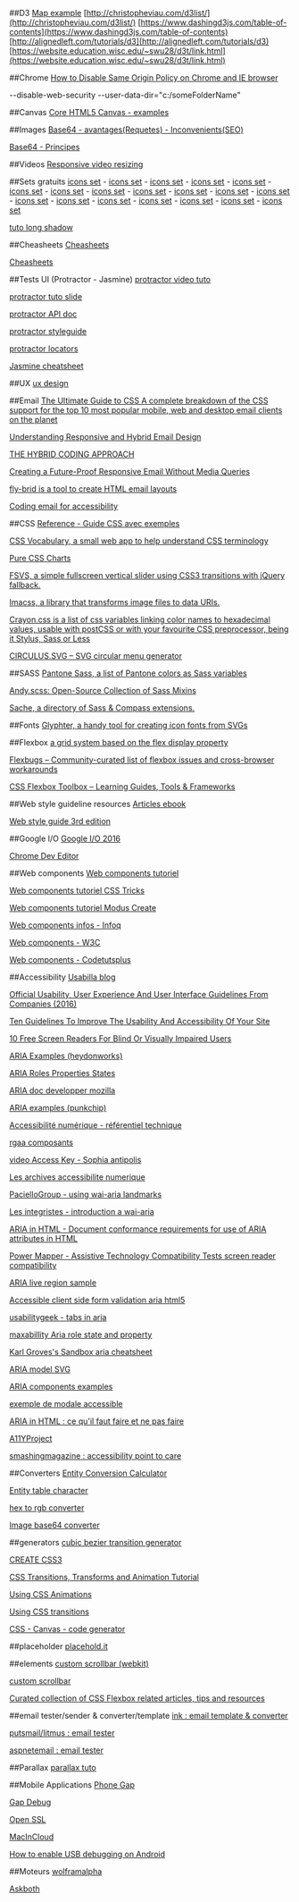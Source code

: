 ##D3
[Map example](https://bost.ocks.org/mike/example/)
[http://christopheviau.com/d3list/](http://christopheviau.com/d3list/)
[https://www.dashingd3js.com/table-of-contents](https://www.dashingd3js.com/table-of-contents)
[http://alignedleft.com/tutorials/d3](http://alignedleft.com/tutorials/d3)
[https://website.education.wisc.edu/~swu28/d3t/link.html](https://website.education.wisc.edu/~swu28/d3t/link.html)



##Chrome 
[How to Disable Same Origin Policy on Chrome and IE browser](http://www.thegeekstuff.com/2016/09/disable-same-origin-policy/?utm_source=feedburner&utm_medium=feed&utm_campaign=Feed%3A+TheGeekStuff+(The+Geek+Stuff))

--disable-web-security --user-data-dir="c:/someFolderName"


##Canvas
[Core HTML5 Canvas - examples](https://github.com/corehtml5canvas)


##Images
[Base64 - avantages(Requetes) - Inconvenients(SEO)](http://www.yapasdequoi.com/astuces/1905-encodage-dimages-en-base64-et-vitesse-de-chargement.html)


[Base64 - Principes](https://www.johanbleuzen.fr/blog/encoder-images-base64-css)

##Videos
[Responsive video resizing](http://allthingssmitty.com/2016/12/12/responsive-video-resizing/)

##Sets gratuits
[icons set](https://github.com/icons8/flat-color-icons)  - [icons set](https://icon54.com/free-pokemon-go-icons/)  - [icons set](https://speckyboy.com/freebie-colored-food-drink-icon-set/)   - [icons set](http://freebiesbug.com/sketch-freebies/170-retro-business-icons-sketch/)  - [icons set](https://dribbble.com/shots/2828120-All-Flags-Freebie-Flag-Kit)  - [icons set](http://tympanus.net/codrops/2015/07/20/freebie-cinema-icon-set/)  - [icons set](http://designhooks.com/freebies/20-media-flat-outline-icons/)  - [icons set](http://graphicburger.com/retinaicon-200-free-icons/)  - [icons set](https://dribbble.com/shots/2379242-Card-Icons-2-0-Free)  - [icons set](https://www.smashingmagazine.com/2014/04/freebie-flat-icon-set-60-icons-png-svg-eps-psd-ai/)  - [icons set](https://www.behance.net/gallery/17099959/FREE-FLAT-ICONS-2)  - [icons set](https://dribbble.com/shots/1081826-Cosmo-mini-free)  - 
[icons set](https://dribbble.com/shots/1029199-Flat-icons-PSD-3-Dribbble-invites)  - [icons set](http://joshuasortino.com/projects/publicons/)  - [icons set](https://dribbble.com/shots/1074961-Flat-Icons-EPS)  - [icons set](http://freebiesbug.com/illustrator-freebies/free-psd-cooking-icons/)  - [icons set](http://freebiesbug.com/psd-freebies/flat-apple-devices-icons-psd/)  - [icons set](http://freebiesbug.com/psd-freebies/dripicons-free-icon-set/)  - [icons set](http://freebiesbug.com/psd-freebies/16-flat-icons-psd/)

[tuto long shadow](http://fr.tuto.com/illustrator/creer-un-effet-long-shadow-avec-illustrator-et-photoshop-illustrator,45983.html)


##Cheasheets
[Cheasheets](http://ricostacruz.com/cheatsheets/)

[Cheasheets](https://envato.com/blog/cheatsheets-web-designers/?ref=webdesignernews.com)

##Tests UI (Protractor - Jasmine)
[protractor video tuto](https://egghead.io/courses/learn-protractor-testing-for-angularjs)

[protractor tuto slide](http://ramonvictor.github.io/protractor/slides/#/)

[protractor API doc](http://www.protractortest.org/#/api)

[protractor styleguide](https://github.com/CarmenPopoviciu/protractor-styleguide)

[protractor locators](https://github.com/angular/protractor/blob/master/docs/locators.md)

[Jasmine cheatsheet](http://ricostacruz.com/cheatsheets/jasmine.html)


##UX
[ux design](https://uxdesign.cc/)

##Email
[The Ultimate Guide to CSS
A complete breakdown of the CSS support for the top 10 most popular mobile, web and desktop email clients on the planet](https://www.campaignmonitor.com/css/)

[Understanding Responsive and Hybrid Email Design](https://litmus.com/blog/understanding-responsive-and-hybrid-email-design)

[THE HYBRID CODING APPROACH](http://labs.actionrocket.co/the-hybrid-coding-approach)

[Creating a Future-Proof Responsive Email Without Media Queries](https://webdesign.tutsplus.com/tutorials/creating-a-future-proof-responsive-email-without-media-queries--cms-23919)

[fly-brid is a tool to create HTML email layouts ](http://ryanfield.ca/fly-brid/)

[Coding email for accessibility](http://blog.rebelmail.com/accessibility-in-email-part-ii/)

##CSS
[Reference - Guide CSS avec exemples](http://cssreference.io/#flex-basis)

[CSS Vocabulary, a small web app to help understand CSS terminology](http://apps.workflower.fi/vocabs/)

[Pure CSS Charts](http://asciimoo.github.io/cssplot/)

[FSVS, a simple fullscreen vertical slider using CSS3 transitions with jQuery fallback.](http://luke.sno.wden.co.uk/full-screen-vertical-scroll#fsvs-initial-setup)

[Imacss, a library that transforms image files to data URIs.](https://github.com/akoenig/imacss)

[Crayon.css is a list of css variables linking color names to hexadecimal values, usable with postCSS or with your favourite CSS preprocessor, being it Stylus, Sass or Less](http://riccardoscalco.github.io/crayon/)

[CIRCULUS.SVG – SVG circular menu generator](https://sarasoueidan.com/tools/circulus/)

##SASS
[Pantone Sass, a list of Pantone colors as Sass variables](http://damonbauer.github.io/Pantone-Sass/)

[Andy.scss: Open-Source Collection of Sass Mixins](https://github.com/gillesbertaux/andy)

[Sache, a directory of Sass & Compass extensions.](http://www.sache.in/)

##Fonts
[Glyphter, a handy tool for creating icon fonts from SVGs](https://glyphter.com/)

##Flexbox
[a grid system based on the flex display property](http://flexboxgrid.com/)

[Flexbugs – Community-curated list of flexbox issues and cross-browser workarounds](https://github.com/philipwalton/flexbugs)

[CSS Flexbox Toolbox – Learning Guides, Tools & Frameworks](https://speckyboy.com/css-flexbox-toolbox/)

##Web style guideline resources
[Articles ebook](http://styleguides.io/)

[Web style guide 3rd edition](http://www.webstyleguide.com/wsg3/index.html)

##Google I/O
[Google I/O 2016](https://events.google.com/io2016/)

[Chrome Dev Editor](https://chrome.google.com/webstore/detail/chrome-dev-editor/pnoffddplpippgcfjdhbmhkofpnaalpg) 

##Web components
[Web components tutoriel](http://gafish.fr/shadow-dom-pour-vos-composants-web/)

[Web components tutoriel CSS Tricks](https://css-tricks.com/modular-future-web-components/)

[Web components tutoriel Modus Create](http://moduscreate.com/web-components-introduction/)

[Web components infos - Infoq](https://www.infoq.com/fr/news/2013/06/webcomponents)

[Web components - W3C](https://www.w3.org/TR/2013/WD-components-intro-20130606/)

[Web components - Codetutsplus](http://code.tutsplus.com/tutorials/intro-to-shadow-dom--net-34966)

##Accessibility
[Usabilla blog](http://blog.usabilla.com/)

[Official Usability, User Experience And User Interface Guidelines From Companies (2016)](http://usabilitygeek.com/usability-user-experience-user-interface-guidelines-companies-2016/)

[Ten Guidelines To Improve The Usability And Accessibility Of Your Site](http://usabilitygeek.com/guidelines-improve-usability-accessibility/)

[10 Free Screen Readers For Blind Or Visually Impaired Users](http://usabilitygeek.com/10-free-screen-reader-blind-visually-impaired-users/)

[ARIA Examples (heydonworks)](http://heydonworks.com/practical_aria_examples/)

[ARIA Roles Properties States](http://oaa-accessibility.org/examples/)

[ARIA doc developper mozilla](https://developer.mozilla.org/en-US/docs/Web/Accessibility/ARIA)

[ARIA examples (punkchip)](http://wai-aria.punkchip.com/)

[Accessibilité numérique - référentiel technique](http://references.modernisation.gouv.fr/referentiel-technique-0#title-critre-1110-a-dans-chaque-formulaire-le-contrle-de-saisie-est-il-utilis-de-manire-pertinente-)

[rgaa composants](https://github.com/DISIC/rgaa_composants_javascript)

[video Access Key - Sophia antipolis](http://portail.unice.fr/access-key)

[Les archives accessibilite numerique](http://list.accessiweb.org/pipermail/accessibilite-numerique_list.accessiweb.org/)

[PacielloGroup - using wai-aria landmarks](https://www.paciellogroup.com/blog/2013/02/using-wai-aria-landmarks-2013/)

[Les integristes - introduction a wai-aria](http://www.lesintegristes.net/2008/12/09/introduction-a-wai-aria-traduction/)

[ARIA in HTML - Document conformance requirements for use of ARIA attributes in HTML](https://specs.webplatform.org/html-aria/webspecs/master/)

[Power Mapper - Assistive Technology Compatibility Tests screen reader compatibility](http://www.powermapper.com/tests/)

[ARIA live region sample](http://juicystudio.com/article/wai-aria_live-regions_updated.php)

[Accessible client side form validation aria html5](http://www.deque.com/blog/accessible-client-side-form-validation-html5-wai-aria/)

[usabilitygeek - tabs in aria](http://usabilitygeek.com/accessible-web-development-using-w3c-wai-aria/)

[maxabillity Aria role state and property](http://www.maxability.co.in/wai-aria-overview/)

[Karl Groves's Sandbox aria cheatsheet](http://karlgroves-sandbox.com/CheatSheets/ARIA-Cheatsheet.html)

[ARIA model SVG](http://www.w3.org/TR/wai-aria/rdf_model.svg)

[ARIA components examples](http://www.w3.org/WAI/PF/aria-practices/#aria_ex)

[exemple de modale accessible](https://media-mediatemple.netdna-ssl.com/wp-content/uploads/2014/accessible.html)

[ARIA in HTML : ce qu'il faut faire et ne pas faire](http://rawgit.com/w3c/aria-in-html/master/index.html)

[A11YProject](http://a11yproject.com/)

[smashingmagazine : accessibility point to care](http://www.smashingmagazine.com/2014/05/mobile-accessibility-why-care-what-can-you-do/)

##Converters
[Entity Conversion Calculator](https://www.evotech.net/articles/testjsentities.html)

[Entity table character](http://dev.w3.org/html5/html-author/charref)

[hex to rgb converter](http://www.javascripter.net/faq/hextorgb.htm)

[Image base64 converter](https://www.base64-image.de/)

##generators
[cubic bezier transition generator](http://cubic-bezier.com/#.17,.67,.83,.67)

[CREATE CSS3](http://www.createcss3.com/)

[CSS Transitions, Transforms and Animation Tutorial](http://css3.bradshawenterprises.com/)

[Using CSS Animations](https://developer.mozilla.org/en-US/docs/Web/Guide/CSS/Using_CSS_animations)

[Using CSS transitions](https://developer.mozilla.org/en-US/docs/Web/Guide/CSS/Using_CSS_transitions)

[CSS - Canvas - code generator](http://html-generator.weebly.com/)

##placeholder
[placehold.it](http://placehold.it/)

##elements
[custom scrollbar (webkit)](https://css-tricks.com/custom-scrollbars-in-webkit/)

[custom scrollbar](http://codemug.com/html/custom-scrollbars-using-css/)

[Curated collection of CSS Flexbox related articles, tips and resources](http://cssflexbox.com/)


##email tester/sender & converter/template
[ink : email template & converter](http://zurb.com/ink/inliner.php)

[putsmail/litmus : email tester](https://putsmail.com/tests/new)

[aspnetemail : email tester](http://aspnetemail.com/)

##Parallax 
[parallax tuto](http://codepen.io/saransh/pen/BKJun)


##Mobile Applications
[Phone Gap](http://build.phonegap.com/)

[Gap Debug](https://www.genuitec.com/products/gapdebug/)

[Open SSL](https://www.openssl.org/)

[MacInCloud](http://www.macincloud.com/)

[How to enable USB debugging on Android](http://www.phonearena.com/news/How-to-enable-USB-debugging-on-Android_id53909)


##Moteurs
[wolframalpha](http://www.wolframalpha.com/)

[Askboth](http://www.askboth.com/)
